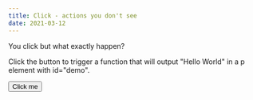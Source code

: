 ```yaml
---
title: Click - actions you don't see
date: 2021-03-12
---
```

You click but what exactly happen?

<html>
<body>

<p>Click the button to trigger a function that will output "Hello World" in a p element with id="demo".</p>

<button onclick="myFunction()">Click me</button>

<p id="demo"></p>

<script>
function myFunction() {
  document.getElementById("demo").innerHTML = "Hello World";
}
</script>

</body>
</html>

